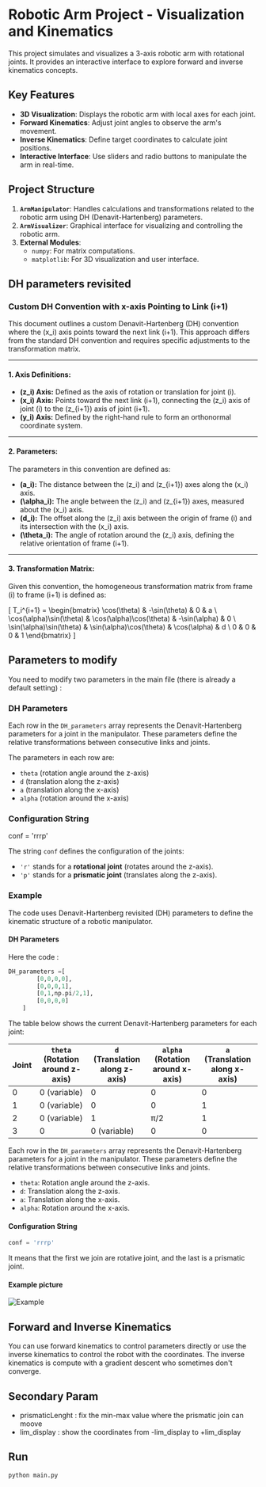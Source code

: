 # Robotic Arm Project - Visualization and Kinematics

This project simulates and visualizes a 3-axis robotic arm with rotational joints. It provides an interactive interface to explore forward and inverse kinematics concepts.

## Key Features

- **3D Visualization**: Displays the robotic arm with local axes for each joint.
- **Forward Kinematics**: Adjust joint angles to observe the arm's movement.
- **Inverse Kinematics**: Define target coordinates to calculate joint positions.
- **Interactive Interface**: Use sliders and radio buttons to manipulate the arm in real-time.

## Project Structure

1. **`ArmManipulator`**: Handles calculations and transformations related to the robotic arm using DH (Denavit-Hartenberg) parameters.
2. **`ArmVisualizer`**: Graphical interface for visualizing and controlling the robotic arm.
3. **External Modules**:
   - `numpy`: For matrix computations.
   - `matplotlib`: For 3D visualization and user interface.
## DH parameters revisited
### Custom DH Convention with x-axis Pointing to Link (i+1)

This document outlines a custom Denavit-Hartenberg (DH) convention where the \(x_i\) axis points toward the next link \(i+1\). This approach differs from the standard DH convention and requires specific adjustments to the transformation matrix.

---

#### **1. Axis Definitions:**
- **\(z_i\) Axis:** Defined as the axis of rotation or translation for joint \(i\).
- **\(x_i\) Axis:** Points toward the next link \(i+1\), connecting the \(z_i\) axis of joint \(i\) to the \(z_{i+1}\) axis of joint \(i+1\).
- **\(y_i\) Axis:** Defined by the right-hand rule to form an orthonormal coordinate system.

---

#### **2. Parameters:**
The parameters in this convention are defined as:
- **\(a_i\):** The distance between the \(z_i\) and \(z_{i+1}\) axes along the \(x_i\) axis.
- **\(\alpha_i\):** The angle between the \(z_i\) and \(z_{i+1}\) axes, measured about the \(x_i\) axis.
- **\(d_i\):** The offset along the \(z_i\) axis between the origin of frame \(i\) and its intersection with the \(x_i\) axis.
- **\(\theta_i\):** The angle of rotation around the \(z_i\) axis, defining the relative orientation of frame \(i+1\).

---

#### **3. Transformation Matrix:**
Given this convention, the homogeneous transformation matrix from frame \(i\) to frame \(i+1\) is defined as:

\[
T_i^{i+1} =
\begin{bmatrix}
\cos(\theta) & -\sin(\theta) & 0 & a \\
\cos(\alpha)\sin(\theta) & \cos(\alpha)\cos(\theta) & -\sin(\alpha) & 0 \\
\sin(\alpha)\sin(\theta) & \sin(\alpha)\cos(\theta) & \cos(\alpha) & d \\
0 & 0 & 0 & 1
\end{bmatrix}
\]

## Parameters to modify
You need to modify two parameters in the main file (there is already a default setting) : 

### DH Parameters


Each row in the `DH_parameters` array represents the Denavit-Hartenberg parameters for a joint in the manipulator. These parameters define the relative transformations between consecutive links and joints. 

The parameters in each row are:
- `theta` (rotation angle around the z-axis)
- `d` (translation along the z-axis)
- `a` (translation along the x-axis)
- `alpha` (rotation around the x-axis)

### Configuration String

conf = 'rrrp'

The string `conf` defines the configuration of the joints:
- `'r'` stands for a **rotational joint** (rotates around the z-axis).
- `'p'` stands for a **prismatic joint** (translates along the z-axis).


### Example

The code uses Denavit-Hartenberg revisited (DH) parameters to define the kinematic structure of a robotic manipulator. 

#### DH Parameters
Here the code :
```python
DH_parameters =[
        [0,0,0,0],
        [0,0,0,1],
        [0,1,np.pi/2,1],
        [0,0,0,0]
    ]
```
The table below shows the current Denavit-Hartenberg parameters for each joint:

| Joint | `theta` (Rotation around z-axis) | `d` (Translation along z-axis) | `alpha` (Rotation around x-axis) |`a` (Translation along x-axis) |
|-------|----------------------------------|--------------------------------|--------------------------------|----------------------------------|
| 0     | 0  (variable)                               | 0                              | 0                              | 0                                |
| 1     | 0  (variable)                              | 0                              | 0                              | 1                                |
| 2     | 0  (variable)                              | 1                              | π/2                             | 1                                |
| 3     | 0                                | 0  (variable)                            | 0                              | 0                                 |

Each row in the `DH_parameters` array represents the Denavit-Hartenberg parameters for a joint in the manipulator. These parameters define the relative transformations between consecutive links and joints.

- `theta`: Rotation angle around the z-axis.
- `d`: Translation along the z-axis.
- `a`: Translation along the x-axis.
- `alpha`: Rotation around the x-axis.

#### Configuration String

```python
conf = 'rrrp'
```
It means that the first we join are rotative joint, and the last is a prismatic joint.
#### Example picture
![Example](https://i.imgur.com/h2Ii9ad.png)
## Forward and Inverse Kinematics
You can use forward kinematics to control parameters directly or use the inverse kinematics to control the robot with the coordinates. The inverse kinematics is compute with a gradient descent who sometimes don't converge.

## Secondary Param
- prismaticLenght : fix the min-max value where the prismatic join can moove
- lim_display : show the coordinates from -lim_display to +lim_display
## Run 
```bash
python main.py
```